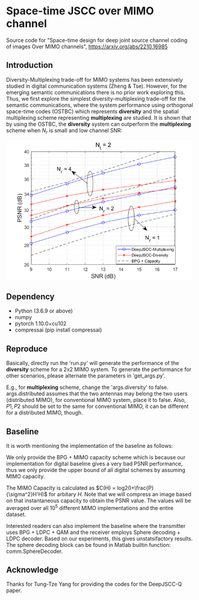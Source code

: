 # Space-time JSCC over MIMO channel
Source code for "Space-time design for deep joint source channel coding of images Over MIMO channels", https://arxiv.org/abs/2210.16985

## Introduction
Diversity-Multiplexing trade-off for MIMO systems has been extensively studied in digital communication systems (Zheng & Tse). However, for the emerging semantic communications
there is no prior work exploring this. Thus, we first explore the simplest diversity-multiplexing trade-off for the semantic communications, where the system performance using 
orthogonal space-time codes (OSTBC) which represents **diversity** and the spatial multiplexing scheme representing **multiplexing** are studied.
It is shown that by using the OSTBC, the **diversity** system can outperform the **multiplexing** scheme when $N_r$ is small and low channel SNR:

<div align=center><img src="tradeoff.png" width="500px"></div>


## Dependency
- Python (3.6.9 or above)
- numpy
- pytorch 1.10.0+cu102
- compressai (pip install compressai)

## Reproduce
Basically, directly run the 'run.py' will generate the performance of the **diversity** scheme for a 2x2 MIMO system. To generate the performance for other scenarios,
please alternate the parameters in 'get_args.py'. 

E.g., for **multiplexing** scheme, change the 'args.diversity' to false. args.distributed assumes that the two antennas may belong the 
two users (distributed MIMO), for conventional MIMO system, place it to false. Also, $P1, P2$ should be set to the same for conventional MIMO, it can be
different for a distributed MIMO, though. 


## Baseline

It is worth mentioning the implementation of the baseline as follows:

We only provide the BPG + MIMO capacity scheme which is because our implementation for digital baseline gives a very bad PSNR performance, thus we only provide the 
upper bound of all digital schemes by assuming MIMO capacity.

The MIMO Capacity is calculated as $C(H) = log2(I+\frac{P}{\sigma^2}H'H)$ for arbitary $H$. Note that we will compress an image based on that instantaneous capacity to obtain
the PSNR value. The values will be averaged over all $10^5$ different MIMO implementations and the entire dataset.

Interested readers can also implement the baseline where the transmitter uses BPG + LDPC + QAM and the receiver employs Sphere decoding + LDPC decoder. Based on our experiments, 
this gives unstatsifactory results. The sphere decoding block can be found in Matlab builtin function: comm.SphereDecoder.


## Acknowledge
Thanks for Tung-Tze Yang for providing the codes for the DeepJSCC-Q paper.
